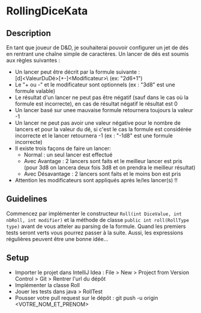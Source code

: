 # RollingDiceKata

## Description

En tant que joueur de D&D, je souhaiterai pouvoir configurer un jet de dés en rentrant une chaîne simple de caractères.
Un lancer de dés est soumis aux règles suivantes :
  - Un lancer peut être décrit par la formule suivante : \
  <NombreDeLancers>[d]<ValeurDuDé>[+-]\<Modificateur>\  (ex: "2d6+1")
  - Le "+ ou -" et le modificateur sont optionnels (ex : "3d8" est une formule valable)
  - Le résultat d'un lancer ne peut pas être négatif (sauf dans le cas où la formule est incorrecte), en cas de résultat négatif le résultat est 0
  - Un lancer basé sur unee mauvaise formule retournera toujours la valeur -1
  - Un lancer ne peut pas avoir une valeur négative pour le nombre de lancers et pour la valeur du dé, si c'est le cas la formule est considérée incorrecte et le lancer retournera -1 (ex : "-1d8" est une formule incorrecte)
  - Il existe trois façons de faire un lancer:
    - Normal : un seul lancer est effectué
    - Avec Avantage : 2 lancers sont faits et le meilleur lancer est pris (pour 3d8 on lancera deux fois 3d8 et on prendra le meilleur résultat)
    - Avec Désavantage : 2 lancers sont faits et le moins bon est pris
  - Attention les modificateurs sont appliqués après le/les lancer(s) !!
  
## Guidelines

Commencez par implémenter le constructeur ```Roll(int DiceValue, int nbRoll, int modifier)``` et la méthode de classe ```public int roll(RollType type)``` avant de vous atteler au parsing de la formule.
Quand les premiers tests seront verts vous pourrez passer à la suite.
Aussi, les expressions régulières peuvent être une bonne idée...
  
## Setup

  - Importer le projet dans IntelliJ Idea : File > New > Project from Version Control > Git > Rentrer l'url du dépôt
  - Implémenter la classe Roll
  - Jouer les tests dans java > RollTest
  - Pousser votre pull request sur le dépôt :  git push -u origin <VOTRE_NOM_ET_PRENOM>

